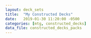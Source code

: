 ```yaml
---
layout: deck_sets
title:  "My Constructed Decks"
date:   2019-01-30 11:20:00 -0500
categories: [mtg, constructed_decks]
data_file: constructed_decks_packs
---
```

